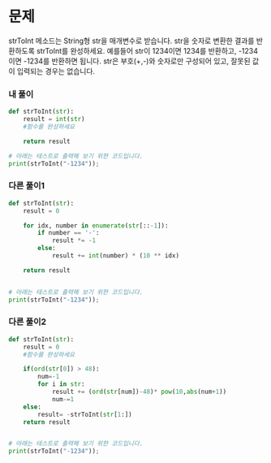 # 문제
strToInt 메소드는 String형 str을 매개변수로 받습니다.
str을 숫자로 변환한 결과를 반환하도록 strToInt를 완성하세요.
예를들어 str이 1234이면 1234를 반환하고, -1234이면 -1234를 반환하면 됩니다.
str은 부호(+,-)와 숫자로만 구성되어 있고, 잘못된 값이 입력되는 경우는 없습니다.

### 내 풀이

```python
def strToInt(str):
    result = int(str)
    #함수를 완성하세요

    return result

# 아래는 테스트로 출력해 보기 위한 코드입니다.
print(strToInt("-1234"));
```

### 다른 풀이1
```python
def strToInt(str):
    result = 0

    for idx, number in enumerate(str[::-1]):
        if number == '-':
            result *= -1
        else:
            result += int(number) * (10 ** idx)

    return result


# 아래는 테스트로 출력해 보기 위한 코드입니다.
print(strToInt("-1234"));
```

### 다른 풀이2
```python
def strToInt(str):
    result = 0
    #함수를 완성하세요

    if(ord(str[0]) > 48):
        num=-1
        for i in str:
            result += (ord(str[num])-48)* pow(10,abs(num+1))
            num-=1
    else:
        result= -strToInt(str[1:])
    return result


# 아래는 테스트로 출력해 보기 위한 코드입니다.
print(strToInt("-1234"));
```
